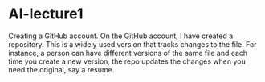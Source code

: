 # AI-lecture1
Creating a GitHub account.
On the GitHub account, I have created a repository. This is a widely used version that tracks changes to the file. 
For instance, a person can have different versions of the same file and each time you create  a new version, the repo updates the changes when you need the original, say a resume. 

